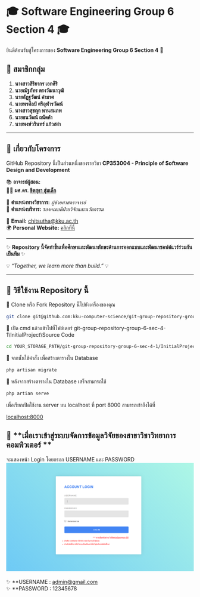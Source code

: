 # 🎓 **Software Engineering Group 6 Section 4** 🎓  

ยินดีต้อนรับสู่โครงการของ **Software Engineering Group 6 Section 4** 🚀  

## 👥 **สมาชิกกลุ่ม**  
1. **นางสาวสิริยากร เอกศิริ**  
2. **นายณัฐภัทร ตรงวัฒนาวุฒิ**  
3. **นายอัฏฐวัฒน์ คำมาศ**  
4. **นายพรศิลป์ ศรีอุฬารวัฒน์**  
5. **นางสาวสุชญา พานสมภพ**  
6. **นายธนวัฒน์ ถนัดค้า**  
7. **นายพงษ์วรินทร์ แก้วสง่า**  

---  

## 📌 **เกี่ยวกับโครงการ**  
GitHub Repository นี้เป็นส่วนหนึ่งของรายวิชา **CP353004 - Principle of Software Design and Development**  

📚 **อาจารย์ผู้สอน:**  
👨‍🏫 **ผศ.ดร. [ชิตสุธา สุ่มเล็ก](https://scholar.google.co.th/citations?user=ghQ1lTAAAAAJ&hl=en)**  

📌 **ตำแหน่งทางวิชาการ:** *ผู้ช่วยศาสตราจารย์*  
📌 **ตำแหน่งบริหาร:** *รองคณบดีฝ่ายวิจัยและนวัตกรรม*  

📧 **Email:** [chitsutha@kku.ac.th](mailto:chitsutha@kku.ac.th)  
🌍 **Personal Website:** [คลิกที่นี่](https://sites.google.com/a/kku.ac.th/chitsuthasoomlek)  

---

✨ **Repository นี้จัดทำขึ้นเพื่อศึกษาและพัฒนาทักษะด้านการออกแบบและพัฒนาซอฟต์แวร์ร่วมกันเป็นทีม** ✨  

💡 *“Together, we learn more than build.”* 💡  

---

## 📌 **วิธีใช้งาน Repository นี้**  
🔹 Clone หรือ Fork Repository นี้ไปยังเครื่องของคุณ  
```sh
git clone git@github.com:kku-computer-science/git-group-repository-group-6-sec-4-1.git
```
🔹 เปิด cmd แล้วแข้าไปที่โฟล์เดอร์ git-group-repository-group-6-sec-4-1\InitialProject\Source Code

```sh
cd YOUR_STORAGE_PATH/git-group-repository-group-6-sec-4-1/InitialProject/Source Code
```

🔹 จากนั้นใช้คำสั่ง เพื่อสร้างตารางใน Database
```sh
php artisan migrate
```

🔹 หลังจากสร้างตารางใน Database เสร็จสามารถใช้
```sh
php artian serve 
```
เพื่อเรียกเปิดใช้งาน server บน localhost ที่ port 8000 สามารถเข้าถึงได้ที่

[localhost:8000](https://localhost:8000/)

## 📌 **เมื่อเราเข้าสู่ระบบจัดการข้อมูลวิจัยของสาขาวิชาวิทยาการคอมพิวเตอร์ **  
จะแสดงหน้า Login โดยกรอก
USERNAME และ PASSWORD <br>
![Login Page](imge/p1.png) <br>
<br>
✨ **USERNAME : admin@gmail.com <br>
✨ **PASSWORD : 12345678 <br>








